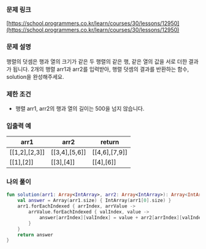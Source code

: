 ### 문제 링크

[https://school.programmers.co.kr/learn/courses/30/lessons/12950](https://school.programmers.co.kr/learn/courses/30/lessons/12950)

### **문제 설명**

행렬의 덧셈은 행과 열의 크기가 같은 두 행렬의 같은 행, 같은 열의 값을 서로 더한 결과가 됩니다. 2개의 행렬 arr1과 arr2를 입력받아, 행렬 덧셈의 결과를 반환하는 함수, solution을 완성해주세요.

### 제한 조건

- 행렬 arr1, arr2의 행과 열의 길이는 500을 넘지 않습니다.

### 입출력 예

| arr1 | arr2 | return |
| --- | --- | --- |
| [[1,2],[2,3]] | [[3,4],[5,6]] | [[4,6],[7,9]] |
| [[1],[2]] | [[3],[4]] | [[4],[6]] |

### 나의 풀이

```kotlin
fun solution(arr1: Array<IntArray>, arr2: Array<IntArray>): Array<IntArray> {
    val answer = Array(arr1.size) { IntArray(arr1[0].size) }
    arr1.forEachIndexed { arrIndex, arrValue ->
        arrValue.forEachIndexed { valIndex, value ->
            answer[arrIndex][valIndex] = value + arr2[arrIndex][valIndex]
        }
    }
    return answer
}
```
